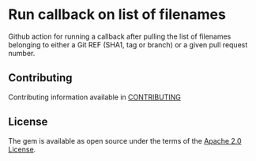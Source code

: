# Run callback on list of filenames

Github action for running a callback after pulling the list of filenames belonging to either a Git REF (SHA1, tag or
branch) or a given pull request number.

## Contributing
Contributing information available in [CONTRIBUTING](./CONTRIBUTING.md)

## License
The gem is available as open source under the terms of the [Apache 2.0 License](./LICENSE).
